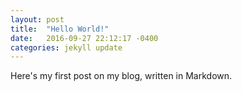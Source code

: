 ```yaml
---
layout: post
title:  "Hello World!"
date:   2016-09-27 22:12:17 -0400
categories: jekyll update
---
```

Here's my first post on my blog, written in Markdown.
